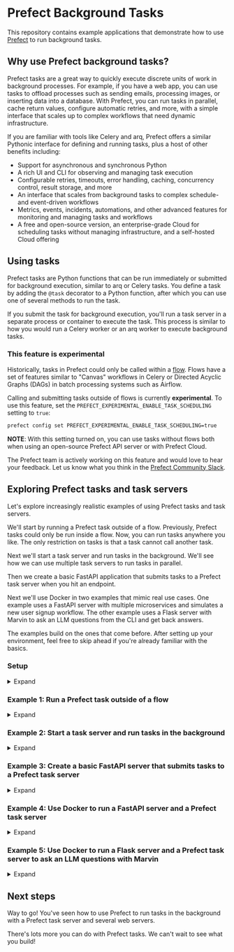 # Prefect Background Tasks

This repository contains example applications that demonstrate how to use [Prefect](https://prefect.io) to run background tasks.

## Why use Prefect background tasks?

Prefect tasks are a great way to quickly execute discrete units of work in background processes.
For example, if you have a web app, you can use tasks to offload processes such as sending emails, processing images, or inserting data into a database.
With Prefect, you can run tasks in parallel, cache return values, configure automatic retries, and more, with a simple interface that scales up to complex workflows that need dynamic infrastructure.

If you are familiar with tools like Celery and arq, Prefect offers a similar Pythonic interface for defining and running tasks, plus a host of other benefits including:

- Support for asynchronous and synchronous Python
- A rich UI and CLI for observing and managing task execution
- Configurable retries, timeouts, error handling, caching, concurrency control, result
  storage, and more
- An interface that scales from background tasks to complex schedule- and event-driven
  workflows
- Metrics, events, incidents, automations, and other advanced features for monitoring and
  managing tasks and workflows
- A free and open-source version, an enterprise-grade Cloud for scheduling tasks
  without managing infrastructure, and a self-hosted Cloud offering

## Using tasks

Prefect tasks are Python functions that can be run immediately or submitted for background execution, similar to arq or Celery tasks.
You define a task by adding the `@task` decorator to a Python function, after which you can use one of several methods to run the task.

If you submit the task for background execution, you'll run a task server in a separate process or container to execute the task.
This process is similar to how you would run a Celery worker or an arq worker to execute background tasks.

### This feature is experimental

Historically, tasks in Prefect could only be called within a [flow](https://docs.prefect.io/latest/concepts/flows/).
Flows have a set of features similar to "Canvas" workflows in Celery or Directed Acyclic Graphs (DAGs) in batch
processing systems such as Airflow.

Calling and submitting tasks outside of flows is currently **experimental**.
To use this feature, set the `PREFECT_EXPERIMENTAL_ENABLE_TASK_SCHEDULING` setting to `true`:

```bash
prefect config set PREFECT_EXPERIMENTAL_ENABLE_TASK_SCHEDULING=true
```

**NOTE**: With this setting turned on, you can use tasks without flows both when using an open-source Prefect API server or with Prefect Cloud.

The Prefect team is actively working on this feature and would love to hear your feedback.
Let us know what you think in the [Prefect Community Slack](https://communityinviter.com/apps/prefect-community/prefect-community).

## Exploring Prefect tasks and task servers

Let's explore increasingly realistic examples of using Prefect tasks and task servers.

We'll start by running a Prefect task outside of a flow.
Previously, Prefect tasks could only be run inside a flow.
Now, you can run tasks anywhere you like. The only restriction on tasks is that a task cannot call another task.

Next we'll start a task server and run tasks in the background.
We'll see how we can use multiple task servers to run tasks in parallel.

Then we create a basic FastAPI application that submits tasks to a Prefect task server when you hit an endpoint.

Next we'll use Docker in two examples that mimic real use cases.
One example uses a FastAPI server with multiple microservices and simulates a new user signup workflow.
The other example uses a Flask server with Marvin to ask an LLM questions from the CLI and get back answers.

The examples build on the ones that come before.
After setting up your environment, feel free to skip ahead if you're already familiar with the basics.

### Setup

<details> <summary>Expand</summary>

Step 1: Activate a virtual environment

The following example uses [conda](https://conda.io/projects/conda/en/latest/user-guide/install/index.html), but any virtual environment manager will work.

```bash
conda deactivate
conda create -n python-tasks python=3.12
conda activate python-tasks
```

Step 2: Install Python dependencies

```bash
pip install -U prefect marvin fastapi==0.107
```

Step 3: Set your Prefect profile to use experimental task scheduling

```bash
prefect config set PREFECT_EXPERIMENTAL_ENABLE_TASK_SCHEDULING=true
```

Step 4: Connect to Prefect Cloud or a local Prefect server instance (if not set already)

You can use either Prefect Cloud or a local Prefect server instance for these examples.

You need to have `PREFECT_API_URL`set to submit tasks to task servers.

If you're using a local Prefect server instance with a SQLite backing database (the default database), you can save this value to your active Prefect Profile by running the following command in your terminal.

```bash
prefect config set PREFECT_API_URL=http://127.0.0.1:4200/api
```

If using Prefect Cloud, set the `PREFECT_API_URL` value to the Prefect Cloud API URL and add your [API key](https://docs.prefect.io/cloud/users/api-keys/).

The examples that use docker (examples 4 and 5) use a local Prefect server instance by default.
You can switch to Prefect Cloud by changing the `PREFECT_API_URL` and adding a variable for your API key in the `docker-compose.yaml`.
Or use a local server instance backed by a PostgreSQL database by setting the `PREFECT_API_DATABASE_CONNECTION_URL`.

If using a local Prefect server instance instead of Prefect Cloud, start your server by running the following command:

```bash
prefect server start 
```

Step 5: Clone the repository (optional)

You can code from scratch or clone the repository to get the code files for the examples.

```bash
git clone https://github.com/PrefectHQ/prefect-background-task-examples.git
```

Move into the directory.

```bash
cd prefect-background-task-examples
```

Let's run some tasks!
</details>

### Example 1: Run a Prefect task outside of a flow

<details> <summary>Expand</summary>

Add the `@task` decorator to any Python function to define a Prefect task.

Step 1: Create a file named `greeter.py` and save the following code in it, or run the existing file in the [basic-examples directory](./basic-examples).

```python
from prefect import task 

@task(log_prints=True)
def greet(name: str = "Marvin"):
    print(f"Hello, {name}!")

if __name__ == "__main__":
    greet()
```

Step 2: Run the script in the terminal.

```bash
python greeter.py
```

You should see the task run in the terminal.

Optional:

You can see the task run in the UI (when the task run page is implemented - coming soon!).
If you're using a self-hosted Prefect Server instance, you can also see the task runs in the database.

If you want to inspect the SQLite database, use your favorite interface.
We explain how to use *DB Browser for SQLite* below.

Download it [here](https://sqlitebrowser.org/dl/), if needed. Install it and open it.

Click *Connect*. Then navigate to your SQLite DB file. It will be in the `~/.prefect` directory by default.

Head to the `task_run` table and you should see all your task runs there.
You can scroll down to see your most recent task runs or filter for them.

Hit the refresh button for updates, if needed.

</details>

### Example 2: Start a task server and run tasks in the background

<details> <summary>Expand</summary>

In this example, we'll start a task server and run tasks in the background.  

To run tasks in a separate process or container, you'll need to start a task server, similar to how you would run a Celery worker or an arq worker.
The task server will continually receive submitted tasks to execute from Prefect's API, execute them, and report the results back to the API.
You can run a task server by passing tasks into the `prefect.task_server.serve()` method.

Step 1: Define the task and task server in the file `task_server.py`

```python
from prefect import task
from prefect.task_server import serve


@task
def my_background_task(name: str):
    print(f"Hello, {name}!")


if __name__ == "__main__":
    # if using prefect 2.16.4 or older add the following line
    # from task_server import my_background_task

    serve(my_background_task)
```

Step 2: Start the task server by running the script in the terminal.

```bash
python tasks.py
```

The task server is now waiting for runs of the `my_background_task` task.
Let's give it some task runs.

Step 3: Create a file named `task_submitter.py` and save the following code in it.

```python
from tasks import my_background_task

if __name__ == "__main__":
    task_run = my_background_task.submit("Agrajag")
    print(task_run)
```

Step 4: Open another terminal and run the script.

```bash
python task_submitter.py
```

**TIP:** For Celery users, `Task.submit()` is similar to `Task.delay()` or `Task.apply_async()`. For arq users, it's similar to `Task.enqueue()`.

Note that we return the task run object from the `submit` method.
This way we can see the task run UUID and other information about the task run.

Step 5: See the task run in the UI.

Use the task run UUID to see the task run in the UI.
The URL will look like this:

<http://127.0.0.1:4200/task-runs/task-run/my_task_run_uuid_goes_here>

Substitute your UUID at the end of the URL.
Note that the UI navigation experience for task runs will be improved soon.

Step 6: You can use multiple task servers to run tasks in parallel.

Start another instance of the task server. In another terminal run:

```bash
python tasks.py
```

Step 7: Submit multiple tasks to the task server with `map`.

Modify the `task_submitter.py` file to submit multiple tasks to the task server with different inputs by using the `map` method.

```python
from tasks import my_background_task

if __name__ == "__main__":
    my_background_task.map(["Ford", "Prefect", "Slartibartfast"])
```

Run the file and watch the work get distributed across both task servers!

Step 8: Shut down the task servers with *control* + *c*

Alright, you're able to submit tasks to multiple Prefect task servers running in the background!
This is cool because we can observe these tasks executing in parallel and very quickly with web sockets - no polling required.

Next, let's wire up our task server to a FastAPI task server.

</details>

### Example 3: Create a basic FastAPI server that submits tasks to a Prefect task server

<details> <summary>Expand</summary>

Step 1: Define API routes for the FastAPI server in a Python file.

Let's define two routes for our FastAPI server.
The first is a basic hello world route at the root URL to confirm that the FastAPI server is working.
The second route, `/task`, will submit a task to the Prefect task server when the `http://127.0.0.1:8000/task` URL is hit and return information about the submitted task.

Here are the contents of [first_fastapi.py](./basic-examples/first_fastapi.py)

```python
from fastapi import FastAPI
from prefect import task
from fastapi_tasks import my_fastapi_task

app = FastAPI()


@app.get("/")
def greet():
    print(f"Hello, world!")
    return f"Hello, world!"


@app.get("/task")
async def prefect_task():
    data = my_fastapi_task.submit(name="Trillian")
    return {"message": f"Prefect Task submitted: {data}"}
```

Step 2: Define a Prefect task server in a Python file.

Here are the contents of [fastapi_tasks.py](./basic-examples/fastapi_tasks_server.py)

```python
from prefect import task
from prefect.task_server import serve


@task(log_prints=True)
def my_fastapi_task(name: str):
    print(f"Hello, {name}!")


if __name__ == "__main__":
    serve(my_fastapi_task)
```

Step 3: Start a FastAPI server that hot reloads when code changes with the following command:

```bash
uvicorn first_fastapi:app --reload
```

Step 4: Start the Prefect Task server.

In another terminal, run the following command to start the task server.

```bash
python prefect_tasks.py
```

Step 5: Navigate to `http://127.0.0.1:8000/task` in the browser to submit a task!

You should see the info for the submitted task returned in the browser.

Step 6: Stop the servers.

Hit `control` + `c` in the respective terminals to stop the servers.

You've seen how to use a FastAPI web server to offload work to a a Prefect task server - all while gaining observability into the task runs in the Prefect UI.
Next, let's use Docker containers with more advanced workflows to move toward productionizing our code.

</details>

### Example 4: Use Docker to run a FastAPI server and a Prefect task server

<details> <summary>Expand</summary>

The following example will simulate a new user signup workflow with multiple services.
We'll run a Prefect server instance, a Prefect task server, and a FastAPI server in separate Docker containers.

All the code files for this example live in the [`fastapi-user-signups` directory](./basic-examples/fastapi-user-signups).
We've defined the FastAPI server, model, and tasks in Python files.
The Makefile and docker-compose files are used to wire everything together.

Step 1: Upgrade Docker to the latest version, if you aren't already using it.

Step 2: Move into the [`fastapi-user-signups` directory](./basic-examples/fastapi-user-signups/).

Step 3: Run `make` to build the Docker images.

Step 4: Run `docker compose up` to fire everything up.

The services should start and everything should run.
If you have issues and do some troubleshooting, you can then run the following commands to try to rebuild and fire up the services.

```bash
make clean
make
docker compose up
```

Step 5: Send a new user signup to the FastAPI server.

From you terminal, run the following command to send a new user signup to the FastAPI server.

```bash
curl -X POST http://localhost:8000/users --header "Content-Type: application/json" --data '{"email": "chris.g@prefect.io", "name": "Guidry"}'
```

Step 6: Explore the tasks by checking out the Docker containers.

Inspect the Docker containers and you should see that the Prefect server instance, task server, and FastAPI server are running.

There are multiple services that are engaged when the API URL is reached.
Check out the Python files and the docker-compose.yml file to see how the services are set up.

</details>

### Example 5: Use Docker to run a Flask server and a Prefect task server to ask an LLM questions with Marvin

<details> <summary>Expand</summary>

Step 1: Move into the *flask-task-monitoring* directory.

Step 2: Grab an API key from OpenAI and create an *.openai.env* file in the *flask-task-monitoring* top directory with the following contents:

```
OPENAI_API_KEY=my_api_key_goes_here
```

Step 3: Run `make` to pull the Docker images and build the containers.

Step 4: Run `docker compose up` to start the servers in the containers.

Troubleshoot as needed following the process in Example 4.

Step 5: Submit questions to Marvin via Flask.

Use the following command to run the script at in the `ask.py` file and ask Marvin a question.

```bash
python ask.py "What is the meaning of life?"
```

You should receive an text answer to your question.
Have fun asking Marvin other deep questions.

</details>

## Next steps

Way to go!
You've seen how to use Prefect to run tasks in the background with a Prefect task server and several web servers.

There's lots more you can do with Prefect tasks.
We can't wait to see what you build!
